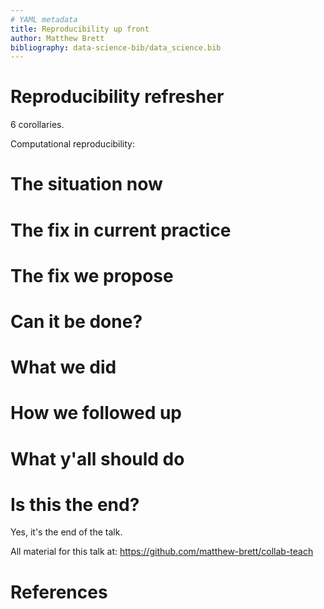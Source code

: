 ```yaml
---
# YAML metadata
title: Reproducibility up front
author: Matthew Brett
bibliography: data-science-bib/data_science.bib
---
```


# Reproducibility refresher

6 corollaries.

Computational reproducibility:

# The situation now

# The fix in current practice

# The fix we propose

# Can it be done?

# What we did

# How we followed up

# What y'all should do

# Is this the end?

Yes, it's the end of the talk.

All material for this talk at: https://github.com/matthew-brett/collab-teach

# References
